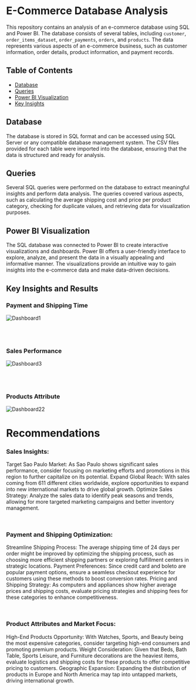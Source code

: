 # E-Commerce Database Analysis

This repository contains an analysis of an e-commerce database using SQL and Power BI. The database consists of several tables, including `customer`, `order_items_dataset`, `order_payments`, `orders`, and `products`. The data represents various aspects of an e-commerce business, such as customer information, order details, product information, and payment records.

## Table of Contents

- [Database](#database)
- [Queries](#queries)
- [Power BI Visualization](#power-bi-visualization)
- [Key Insights](#key-insights)

## Database

The database is stored in SQL format and can be accessed using SQL Server or any compatible database management system. The CSV files provided for each table were imported into the database, ensuring that the data is structured and ready for analysis.

## Queries

Several SQL queries were performed on the database to extract meaningful insights and perform data analysis. The queries covered various aspects, such as calculating the average shipping cost and price per product category, checking for duplicate values, and retrieving data for visualization purposes.

## Power BI Visualization

The SQL database was connected to Power BI to create interactive visualizations and dashboards. Power BI offers a user-friendly interface to explore, analyze, and present the data in a visually appealing and informative manner. The visualizations provide an intuitive way to gain insights into the e-commerce data and make data-driven decisions.


## Key Insights and Results
  ### Payment and Shipping Time

![Dashboard1](https://github.com/leanhkienn/E-commerceDataAnalysis/assets/116093407/9e982539-639b-452a-a453-25de573e137d)

<br>
<br>

  ### Sales Performance
![Dashboard3](https://github.com/leanhkienn/E-commerceDataAnalysis/assets/116093407/ad1cb5b5-a76a-4b98-986d-07912febb03d)

<br>
<br>

  ### Products Attribute
![Dashboard22](https://github.com/leanhkienn/E-commerceDataAnalysis/assets/116093407/3585b80f-e35b-4ad6-9ce1-56d96893ff44)



# Recommendations

### Sales Insights:
Target Sao Paulo Market: As Sao Paulo shows significant sales performance, consider focusing on marketing efforts and promotions in this region to further capitalize on its potential.
Expand Global Reach: With sales coming from 611 different cities worldwide, explore opportunities to expand into new international markets to drive global growth.
Optimize Sales Strategy: Analyze the sales data to identify peak seasons and trends, allowing for more targeted marketing campaigns and better inventory management.

<br>

### Payment and Shipping Optimization:
Streamline Shipping Process: The average shipping time of 24 days per order might be improved by optimizing the shipping process, such as choosing more efficient shipping partners or exploring fulfillment centers in strategic locations.
Payment Preferences: Since credit card and boleto are popular payment options, ensure a seamless checkout experience for customers using these methods to boost conversion rates.
Pricing and Shipping Strategy: As computers and appliances show higher average prices and shipping costs, evaluate pricing strategies and shipping fees for these categories to enhance competitiveness.

<br>

### Product Attributes and Market Focus:
High-End Products Opportunity: With Watches, Sports, and Beauty being the most expensive categories, consider targeting high-end consumers and promoting premium products.
Weight Consideration: Given that Beds, Bath Table, Sports Leisure, and Furniture decorations are the heaviest items, evaluate logistics and shipping costs for these products to offer competitive pricing to customers.
Geographic Expansion: Expanding the distribution of products in Europe and North America may tap into untapped markets, driving international growth.


